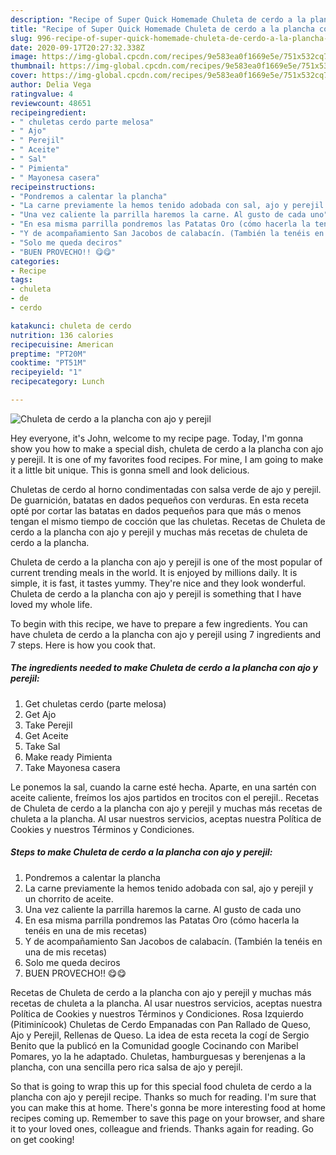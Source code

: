 ```yaml
---
description: "Recipe of Super Quick Homemade Chuleta de cerdo a la plancha con ajo y perejil"
title: "Recipe of Super Quick Homemade Chuleta de cerdo a la plancha con ajo y perejil"
slug: 996-recipe-of-super-quick-homemade-chuleta-de-cerdo-a-la-plancha-con-ajo-y-perejil
date: 2020-09-17T20:27:32.338Z
image: https://img-global.cpcdn.com/recipes/9e583ea0f1669e5e/751x532cq70/chuleta-de-cerdo-a-la-plancha-con-ajo-y-perejil-foto-principal.jpg
thumbnail: https://img-global.cpcdn.com/recipes/9e583ea0f1669e5e/751x532cq70/chuleta-de-cerdo-a-la-plancha-con-ajo-y-perejil-foto-principal.jpg
cover: https://img-global.cpcdn.com/recipes/9e583ea0f1669e5e/751x532cq70/chuleta-de-cerdo-a-la-plancha-con-ajo-y-perejil-foto-principal.jpg
author: Delia Vega
ratingvalue: 4
reviewcount: 48651
recipeingredient:
- " chuletas cerdo parte melosa"
- " Ajo"
- " Perejil"
- " Aceite"
- " Sal"
- " Pimienta"
- " Mayonesa casera"
recipeinstructions:
- "Pondremos a calentar la plancha"
- "La carne previamente la hemos tenido adobada con sal, ajo y perejil y un chorrito de aceite."
- "Una vez caliente la parrilla haremos la carne. Al gusto de cada uno"
- "En esa misma parrilla pondremos las Patatas Oro (cómo hacerla la tenéis en una de mis recetas)"
- "Y de acompañamiento San Jacobos de calabacín. (También la tenéis en una de mis recetas)"
- "Solo me queda deciros"
- "BUEN PROVECHO!! 😋😋"
categories:
- Recipe
tags:
- chuleta
- de
- cerdo

katakunci: chuleta de cerdo 
nutrition: 136 calories
recipecuisine: American
preptime: "PT20M"
cooktime: "PT51M"
recipeyield: "1"
recipecategory: Lunch

---
```



![Chuleta de cerdo a la plancha con ajo y perejil](https://img-global.cpcdn.com/recipes/9e583ea0f1669e5e/751x532cq70/chuleta-de-cerdo-a-la-plancha-con-ajo-y-perejil-foto-principal.jpg)

Hey everyone, it's John, welcome to my recipe page. Today, I'm gonna show you how to make a special dish, chuleta de cerdo a la plancha con ajo y perejil. It is one of my favorites food recipes. For mine, I am going to make it a little bit unique. This is gonna smell and look delicious.

Chuletas de cerdo al horno condimentadas con salsa verde de ajo y perejil. De guarnición, batatas en dados pequeños con verduras. En esta receta opté por cortar las batatas en dados pequeños para que más o menos tengan el mismo tiempo de cocción que las chuletas. Recetas de Chuleta de cerdo a la plancha con ajo y perejil y muchas más recetas de chuleta de cerdo a la plancha.

Chuleta de cerdo a la plancha con ajo y perejil is one of the most popular of current trending meals in the world. It is enjoyed by millions daily. It is simple, it is fast, it tastes yummy. They're nice and they look wonderful. Chuleta de cerdo a la plancha con ajo y perejil is something that I have loved my whole life.


To begin with this recipe, we have to prepare a few ingredients. You can have chuleta de cerdo a la plancha con ajo y perejil using 7 ingredients and 7 steps. Here is how you cook that.

<!--inarticleads1-->

##### The ingredients needed to make Chuleta de cerdo a la plancha con ajo y perejil:

1. Get  chuletas cerdo (parte melosa)
1. Get  Ajo
1. Take  Perejil
1. Get  Aceite
1. Take  Sal
1. Make ready  Pimienta
1. Take  Mayonesa casera


Le ponemos la sal, cuando la carne esté hecha. Aparte, en una sartén con aceite caliente, freímos los ajos partidos en trocitos con el perejil.. Recetas de Chuleta de cerdo a la plancha con ajo y perejil y muchas más recetas de chuleta a la plancha. Al usar nuestros servicios, aceptas nuestra Política de Cookies y nuestros Términos y Condiciones. 

<!--inarticleads2-->

##### Steps to make Chuleta de cerdo a la plancha con ajo y perejil:

1. Pondremos a calentar la plancha
1. La carne previamente la hemos tenido adobada con sal, ajo y perejil y un chorrito de aceite.
1. Una vez caliente la parrilla haremos la carne. Al gusto de cada uno
1. En esa misma parrilla pondremos las Patatas Oro (cómo hacerla la tenéis en una de mis recetas)
1. Y de acompañamiento San Jacobos de calabacín. (También la tenéis en una de mis recetas)
1. Solo me queda deciros
1. BUEN PROVECHO!! 😋😋


Recetas de Chuleta de cerdo a la plancha con ajo y perejil y muchas más recetas de chuleta a la plancha. Al usar nuestros servicios, aceptas nuestra Política de Cookies y nuestros Términos y Condiciones. Rosa Izquierdo (Pitiminícook) Chuletas de Cerdo Empanadas con Pan Rallado de Queso, Ajo y Perejil, Rellenas de Queso. La idea de esta receta la cogí de Sergio Benito que la publicó en la Comunidad google Cocinando con Maribel Pomares, yo la he adaptado. Chuletas, hamburguesas y berenjenas a la plancha, con una sencilla pero rica salsa de ajo y perejil. 

So that is going to wrap this up for this special food chuleta de cerdo a la plancha con ajo y perejil recipe. Thanks so much for reading. I'm sure that you can make this at home. There's gonna be more interesting food at home recipes coming up. Remember to save this page on your browser, and share it to your loved ones, colleague and friends. Thanks again for reading. Go on get cooking!
